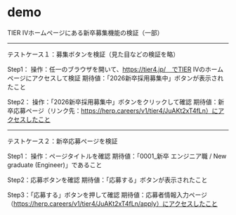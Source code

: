 # demo
TIER IVホームページにある新卒募集機能の検証（一部）

----------------------------------------------------------------------
テストケース１：募集ボタンを検証（見た目などの検証を略）

Step1：
操作：任一のブラウザを開いて、https://tier4.jp/　でTIER IVのホームページにアクセスして検証
期待値：「2026新卒採用募集中」ボタンが表示されたこと

Step2：
操作：「2026新卒採用募集中」ボタンをクリックして確認
期待値：新卒応募ページ（リンク先：https://herp.careers/v1/tier4/JuAKt2xT4fLn）にアクセスしたこと

----------------------------------------------------------------------
テストケース２：新卒応募ページを検証

Step1：
操作：ページタイトルを確認
期待値：「0001_新卒 エンジニア職 / New graduate (Engineer)」であること

Step2：応募ボタンを確認
期待値：「応募する」ボタンが表示されたこと

Step3：「応募する」ボタンを押して確認
期待値：応募者情報入力ページ（https://herp.careers/v1/tier4/JuAKt2xT4fLn/apply）にアクセスしたこと

